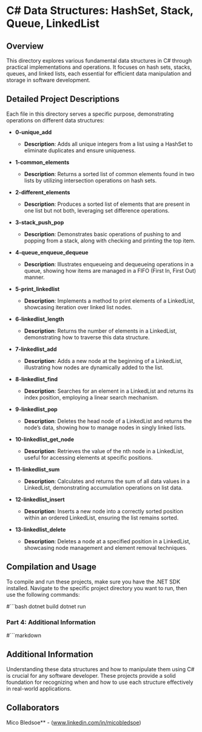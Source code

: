 # C# Data Structures: HashSet, Stack, Queue, LinkedList

## Overview

This directory explores various fundamental data structures in C# through practical implementations and operations. It focuses on hash sets, stacks, queues, and linked lists, each essential for efficient data manipulation and storage in software development.

## Detailed Project Descriptions

Each file in this directory serves a specific purpose, demonstrating operations on different data structures:

- **0-unique_add**
  - **Description**: Adds all unique integers from a list using a HashSet to eliminate duplicates and ensure uniqueness.

- **1-common_elements**
  - **Description**: Returns a sorted list of common elements found in two lists by utilizing intersection operations on hash sets.

- **2-different_elements**
  - **Description**: Produces a sorted list of elements that are present in one list but not both, leveraging set difference operations.

- **3-stack_push_pop**
  - **Description**: Demonstrates basic operations of pushing to and popping from a stack, along with checking and printing the top item.

- **4-queue_enqueue_dequeue**
  - **Description**: Illustrates enqueueing and dequeueing operations in a queue, showing how items are managed in a FIFO (First In, First Out) manner.

- **5-print_linkedlist**
  - **Description**: Implements a method to print elements of a LinkedList, showcasing iteration over linked list nodes.

- **6-linkedlist_length**
  - **Description**: Returns the number of elements in a LinkedList, demonstrating how to traverse this data structure.

- **7-linkedlist_add**
  - **Description**: Adds a new node at the beginning of a LinkedList, illustrating how nodes are dynamically added to the list.

- **8-linkedlist_find**
  - **Description**: Searches for an element in a LinkedList and returns its index position, employing a linear search mechanism.

- **9-linkedlist_pop**
  - **Description**: Deletes the head node of a LinkedList and returns the node’s data, showing how to manage nodes in singly linked lists.

- **10-linkedlist_get_node**
  - **Description**: Retrieves the value of the nth node in a LinkedList, useful for accessing elements at specific positions.

- **11-linkedlist_sum**
  - **Description**: Calculates and returns the sum of all data values in a LinkedList, demonstrating accumulation operations on list data.

- **12-linkedlist_insert**
  - **Description**: Inserts a new node into a correctly sorted position within an ordered LinkedList, ensuring the list remains sorted.

- **13-linkedlist_delete**
  - **Description**: Deletes a node at a specified position in a LinkedList, showcasing node management and element removal techniques.

## Compilation and Usage

To compile and run these projects, make sure you have the .NET SDK installed. Navigate to the specific project directory you want to run, then use the following commands:

#```bash
dotnet build
dotnet run


### Part 4: Additional Information
#```markdown
## Additional Information

Understanding these data structures and how to manipulate them using C# is crucial for any software developer. These projects provide a solid foundation for recognizing when and how to use each structure effectively in real-world applications.

## Collaborators
Mico Bledsoe** - (www.linkedin.com/in/micobledsoe)
